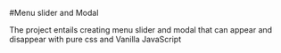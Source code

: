 #Menu slider and Modal

The project entails creating menu slider and modal that can appear and disappear with pure css and Vanilla JavaScript